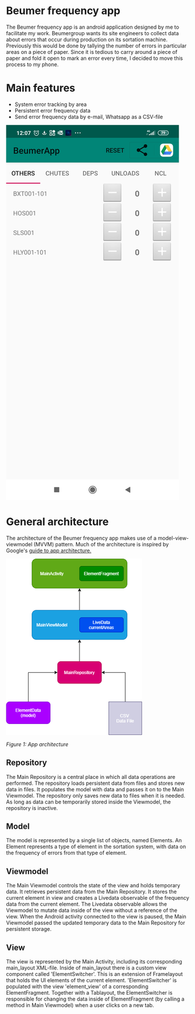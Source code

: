 # Beumer frequency app

The Beumer frequency app is an android application designed by me to facilitate my work.
 Beumergroup wants its site engineers to collect data about errors that occur during production on its sortation machine. Previously this would be done by tallying the number of errors in particular areas on a piece of paper. Since it is tedious to carry around a piece of paper and fold it open to mark an error every time, I decided to move this process to my phone.

# Main features

- System error tracking by area
- Persistent error frequency data
- Send error frequency data by e-mail, Whatsapp as a CSV-file

![](Screenshot_2020-08-23-12-07-40-011_lesl.beumerapp.jpg)

# General architecture

The architecture of the Beumer frequency app makes use of a model-view-viewmodel (MVVM) pattern. Much of the architecture is inspired by Google&#39;s [guide to app architecture.](https://developer.android.com/jetpack/docs/guide)

![](BeumerApp_Software_Architecture.png)

_Figure 1: App architecture_

## Repository

The Main Repository is a central place in which all data operations are performed. The repository loads persistent data from files and stores new data in files. It populates the model with data and passes it on to the Main Viewmodel. The repository only saves new data to files when it is needed. As long as data can be temporarily stored inside the Viewmodel, the repository is inactive.

## Model

The model is represented by a single list of objects, named Elements. An Element represents a type of element in the sortation system, with data on the frequency of errors from that type of element.

## Viewmodel

The Main Viewmodel controls the state of the view and holds temporary data. It retrieves persistent data from the Main Repository. It stores the current element in view and creates a Livedata observable of the frequency data from the current element. The Livedata observable allows the Viewmodel to mutate data inside of the view without a reference of the view. When the Android activity connected to the view is paused, the Main Viewmodel passed the updated temporary data to the Main Repository for persistent storage.

## View

The view is represented by the Main Activity, including its corresponding main\_layout XML-file. Inside of main\_layout there is a custom view component called &#39;ElementSwitcher&#39;. This is an extension of Framelayout that holds the UI elements of the current element. &#39;ElementSwitcher&#39; is populated with the view &#39;element\_view&#39; of a corresponding ElementFragment. Together with a Tablayout, the ElementSwitcher is responsible for changing the data inside of ElementFragment (by calling a method in Main Viewmodel) when a user clicks on a new tab.
